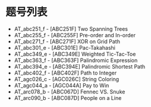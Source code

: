 # 题号列表

- AT_abc251_f - [ABC251F] Two Spanning Trees
- AT_abc255_f - [ABC255F] Pre-order and In-order
- AT_abc271_f - [ABC271F] XOR on Grid Path
- AT_abc301_e - [ABC301E] Pac-Takahashi
- AT_abc349_e - [ABC349E] Weighted Tic-Tac-Toe
- AT_abc363_f - [ABC363F] Palindromic Expression
- AT_abc394_e - [ABC394E] Palindromic Shortest Path
- AT_abc402_f - [ABC402F] Path to Integer
- AT_agc026_c - [AGC026C] String Coloring
- AT_agc044_a - [AGC044A] Pay to Win
- AT_arc078_b - [ABC067D] Fennec VS. Snuke
- AT_arc090_b - [ABC087D] People on a Line
